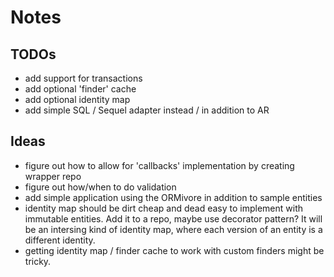 # Notes

## TODOs

- add support for transactions
- add optional 'finder' cache
- add optional identity map
- add simple SQL / Sequel adapter instead / in addition to AR

## Ideas

- figure out how to allow for 'callbacks' implementation by creating wrapper repo
- figure out how/when to do validation
- add simple application using the ORMivore in addition to sample
entities
- identity map should be dirt cheap and dead easy to implement with
immutable entities. Add it to a repo, maybe use decorator pattern? It
will be an intersing kind of identity map, where each version of an
entity is a different identity.
- getting identity map / finder cache to work with custom finders might
be tricky.
